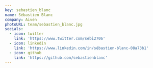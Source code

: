 ```yaml
---
key: sebastien_blanc
name: Sébastien Blanc
company: Aiven
photoURL: team/sebastien_blanc.jpg
socials:
  - icon: twitter
    link: 'https://www.twitter.com/sebi2706'
  - icon: linkedin
    link: 'https://www.linkedin.com/in/sébastien-blanc-08a73b1'
  - icon: github
    link: 'https://github.com/sebastienblanc'
---
```


